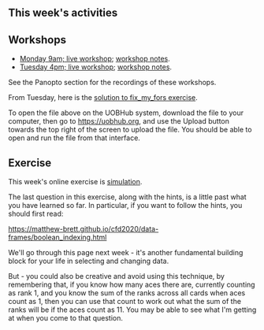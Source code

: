 ## This week's activities

## Workshops

* [Monday 9am; live
  workshop](https://bham-ac-uk.zoom.us/j/88906777164?pwd=U0VMZjFBbG5oNVdYTzU1My9raVJYZz09);
  [workshop notes](monday-2-november-workshop).
* [Tuesday 4pm; live
  workshop](https://bham-ac-uk.zoom.us/j/86967661263?pwd=RHhFKzhpUWMrV1oydFFYWktMTmtLQT09);
  [workshop notes](tuesday-3-november-workshop).

See the Panopto section for the recordings of these workshops.

From Tuesday, here is the [solution to fix_my_fors
exercise](../file_contents/course%20files/fix_my_fors_solution.ipynb).

To open the file above on the UOBHub system, download the file to your
computer, then go to <https://uobhub.org>, and use the Upload button towards
the top right of the screen to upload the file.  You should be able to open and
run the file from that interface.

## Exercise

This week's online exercise is
[simulation](https://uobhub.org/hub/user-redirect/git-pull?repo=https%3A//github.com/uob-cfd/simulation&subPath=simulation.ipynb).

The last question in this exercise, along with the hints, is a little past what
you have learned so far.  In particular, if you want to follow the hints, you
should first read:

<https://matthew-brett.github.io/cfd2020/data-frames/boolean_indexing.html>

We'll go through this page next week - it's another fundamental building block
for your life in selecting and changing data.

But - you could also be creative and avoid using this technique, by remembering that, if you know how many aces there are, currently counting as rank 1, and you know the sum of the ranks across all cards when aces count as 1, then you can use that count to work out what the sum of the ranks will be if the aces count as 11.  You may be able to see what I'm getting at when you come to that question.
